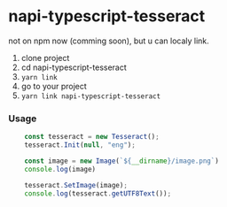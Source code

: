 # napi-typescript-tesseract

not on npm now (comming soon), but u can localy link.

1. clone project
2. cd napi-typescript-tesseract
3. `yarn link`
4. go to your project
5. `yarn link napi-typescript-tesseract`

### Usage

```js
    const tesseract = new Tesseract();
    tesseract.Init(null, "eng");

    const image = new Image(`${__dirname}/image.png`)
    console.log(image)

    tesseract.SetImage(image);
    console.log(tesseract.getUTF8Text());
```
